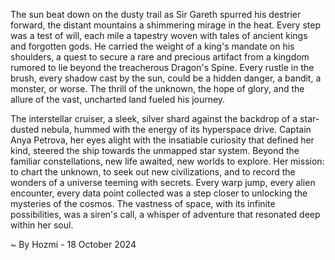 
The sun beat down on the dusty trail as Sir Gareth spurred his destrier forward, the distant mountains a shimmering mirage in the heat. Every step was a test of will, each mile a tapestry woven with tales of ancient kings and forgotten gods. He carried the weight of a king's mandate on his shoulders, a quest to secure a rare and precious artifact from a kingdom rumored to lie beyond the treacherous Dragon's Spine. Every rustle in the brush, every shadow cast by the sun, could be a hidden danger, a bandit, a monster, or worse. The thrill of the unknown, the hope of glory, and the allure of the vast, uncharted land fueled his journey.

The interstellar cruiser, a sleek, silver shard against the backdrop of a star-dusted nebula, hummed with the energy of its hyperspace drive. Captain Anya Petrova, her eyes alight with the insatiable curiosity that defined her kind, steered the ship towards the unmapped star system. Beyond the familiar constellations, new life awaited, new worlds to explore. Her mission: to chart the unknown, to seek out new civilizations, and to record the wonders of a universe teeming with secrets. Every warp jump, every alien encounter, every data point collected was a step closer to unlocking the mysteries of the cosmos. The vastness of space, with its infinite possibilities, was a siren's call, a whisper of adventure that resonated deep within her soul. 

~ By Hozmi - 18 October 2024

